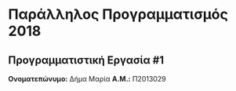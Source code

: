 # Παράλληλος Προγραμματισμός 2018
## Προγραμματιστική Εργασία #1

**Ονοματεπώνυμο:** Δήμα Μαρία 
**Α.Μ.:** Π2013029

